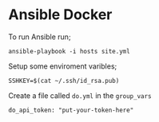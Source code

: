 Ansible Docker
====================

To run Ansible run;

```
ansible-playbook -i hosts site.yml
```

Setup some enviroment varibles;

```
SSHKEY=$(cat ~/.ssh/id_rsa.pub)
```

Create a file called `do.yml` in the `group_vars`

```
do_api_token: "put-your-token-here"
```